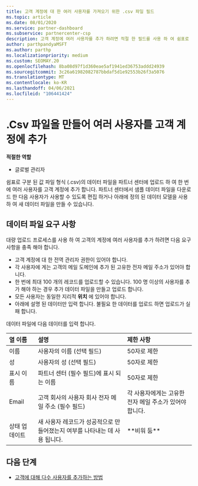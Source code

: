 ```yaml
---
title: 고객 계정에 대 한 여러 사용자를 가져오기 위한 .csv 파일 필드
ms.topic: article
ms.date: 08/01/2020
ms.service: partner-dashboard
ms.subservice: partnercenter-csp
description: 고객 계정에 여러 사용자를 추가 하려면 적절 한 필드를 사용 하 여 쉼표로 구분 된 값 (.csv) 파일을 만듭니다.
author: parthpandyaMSFT
ms.author: parthp
ms.localizationpriority: medium
ms.custom: SEOMAY.20
ms.openlocfilehash: 8ba08d97f1d360eae5af1941ed36753addd24939
ms.sourcegitcommit: 3c26a61982082787bbdaf5d1e92553b26f3a5076
ms.translationtype: MT
ms.contentlocale: ko-KR
ms.lasthandoff: 04/06/2021
ms.locfileid: "106441424"
---
```

# <a name="add-multiple-users-to-a-customer-account-by-creating-a-csv-file"></a>.Csv 파일을 만들어 여러 사용자를 고객 계정에 추가

**적절한 역할**

- 글로벌 관리자

쉼표로 구분 된 값 파일 형식 (.csv)의 데이터 파일을 파트너 센터에 업로드 하 여 한 번에 여러 사용자를 고객 계정에 추가 합니다. 파트너 센터에서 샘플 데이터 파일을 다운로드 한 다음 사용자가 사용할 수 있도록 편집 하거나 아래에 정의 된 데이터 모델을 사용 하 여 새 데이터 파일을 만들 수 있습니다.

## <a name="data-file-requirements"></a><a href="" id="creatingtheimportcsvfile"></a>데이터 파일 요구 사항

대량 업로드 프로세스를 사용 하 여 고객의 계정에 여러 사용자를 추가 하려면 다음 요구 사항을 충족 해야 합니다.

- 고객 계정에 대 한 전역 관리자 권한이 있어야 합니다.
- 각 사용자에 게는 고객의 메일 도메인에 추가 된 고유한 전자 메일 주소가 있어야 합니다.
- 한 번에 최대 100 개의 레코드를 업로드할 수 있습니다. 100 명 이상의 사용자를 추가 해야 하는 경우 추가 데이터 파일을 만들고 업로드 합니다.
- 모든 사용자는 동일한 지리적 **위치** 에 있어야 합니다.
- 아래에 설명 된 데이터만 입력 합니다. 불필요 한 데이터를 업로드 하면 업로드가 실패 합니다.

데이터 파일에 다음 데이터를 입력 합니다.

| **열 이름** | **설명**  | **제한 사항**  |
|:-------- |:------  |:----- |
| 이름  | 사용자의 이름 (선택 필드)  | 50자로 제한  |
| 성  | 사용자의 성 (선택 필드)  | 50자로 제한  |
| 표시 이름    | 파트너 센터 (필수 필드)에 표시 되는 이름                            | 50자로 제한                         |
| Email   | 고객 회사의 사용자 회사 전자 메일 주소 (필수 필드)           | 각 사용자에게는 고유한 전자 메일 주소가 있어야 합니다. |
| 상태 업데이트   | 새 사용자 레코드가 성공적으로 만들어졌는지 여부를 나타내는 데 사용 됩니다. | \*\*비워 둠\*\*                        |

## <a name="next-steps"></a>다음 단계

- [고객에 대해 다수 사용자를 추가하는 방법](adding-multiple-users-to-a-customer-account.md)